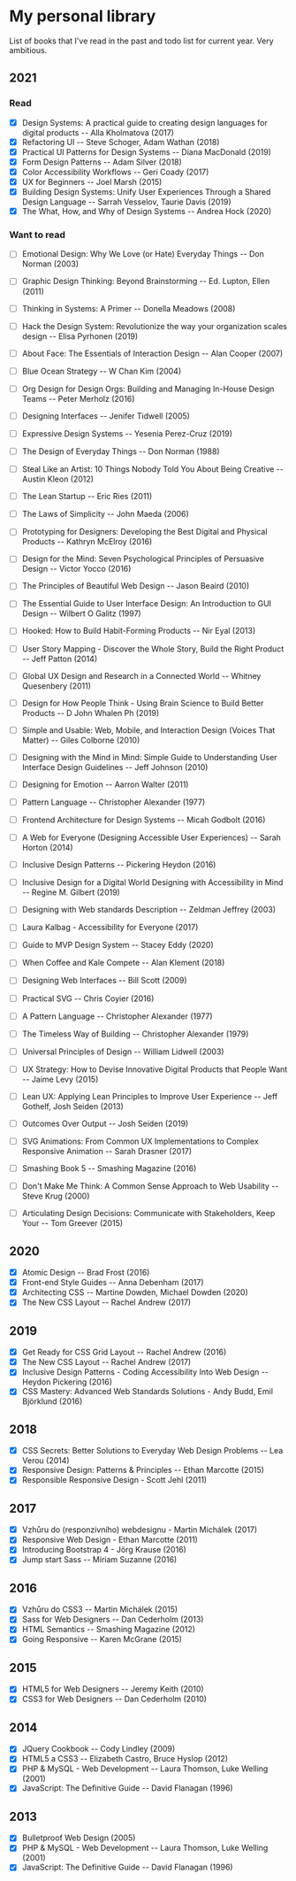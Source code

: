 # My personal library

List of books that I've read in the past and todo list for current year. Very ambitious.

## 2021
### Read
- [x] Design Systems: A practical guide to creating design languages for digital products -- Alla Kholmatova (2017)
- [x] Refactoring UI -- Steve Schoger, Adam Wathan (2018)
- [x] Practical UI Patterns for Design Systems -- Diana MacDonald (2019)
- [x] Form Design Patterns -- Adam Silver (2018)
- [x] Color Accessibility Workflows -- Geri Coady (2017)
- [x] UX for Beginners -- Joel Marsh (2015)
- [x] Building Design Systems: Unify User Experiences Through a Shared Design Language -- Sarrah Vesselov, Taurie Davis (2019)
- [x] The What, How, and Why of Design Systems -- Andrea Hock (2020)
### Want to read
- [ ] Emotional Design: Why We Love (or Hate) Everyday Things -- Don Norman (2003)
- [ ] Graphic Design Thinking: Beyond Brainstorming -- Ed. Lupton, Ellen (2011)
- [ ] Thinking in Systems: A Primer -- Donella Meadows (2008)
- [ ] Hack the Design System: Revolutionize the way your organization scales design -- Elisa Pyrhonen (2019)
- [ ] About Face: The Essentials of Interaction Design -- Alan Cooper (2007)
- [ ] Blue Ocean Strategy -- W Chan Kim (2004)
- [ ] Org Design for Design Orgs: Building and Managing In-House Design Teams -- Peter Merholz (2016)
- [ ] Designing Interfaces -- Jenifer Tidwell (2005)
- [ ] Expressive Design Systems -- Yesenia Perez-Cruz (2019)
- [ ] The Design of Everyday Things -- Don Norman (1988)
- [ ] Steal Like an Artist: 10 Things Nobody Told You About Being Creative -- Austin Kleon (2012)
- [ ] The Lean Startup -- Eric Ries (2011)
- [ ] The Laws of Simplicity -- John Maeda (2006)
- [ ] Prototyping for Designers: Developing the Best Digital and Physical Products -- Kathryn McElroy (2016)
- [ ] Design for the Mind: Seven Psychological Principles of Persuasive Design -- Victor Yocco (2016)
- [ ] The Principles of Beautiful Web Design -- Jason Beaird (2010)
- [ ] The Essential Guide to User Interface Design: An Introduction to GUI Design -- Wilbert O Galitz (1997)
- [ ] Hooked: How to Build Habit-Forming Products -- Nir Eyal (2013)
- [ ] User Story Mapping - Discover the Whole Story, Build the Right Product -- Jeff Patton (2014)
- [ ] Global UX Design and Research in a Connected World -- Whitney Quesenbery (2011)
- [ ] Design for How People Think - Using Brain Science to Build Better Products -- D John Whalen Ph (2019)
- [ ] Simple and Usable: Web, Mobile, and Interaction Design (Voices That Matter) -- Giles Colborne (2010)
- [ ] Designing with the Mind in Mind: Simple Guide to Understanding User Interface Design Guidelines -- Jeff Johnson (2010)
- [ ] Designing for Emotion -- Aarron Walter (2011)
- [ ] Pattern Language -- Christopher Alexander (1977)
- [ ] Frontend Architecture for Design Systems -- Micah Godbolt (2016)
- [ ] A Web for Everyone (Designing Accessible User Experiences) -- Sarah Horton (2014)
- [ ] Inclusive Design Patterns -- Pickering Heydon (2016)
- [ ] Inclusive Design for a Digital World Designing with Accessibility in Mind -- Regine M. Gilbert (2019)
- [ ] Designing with Web standards Description -- Zeldman Jeffrey (2003)
- [ ] Laura Kalbag - Accessibility for Everyone (2017)
- [ ] Guide to MVP Design System -- Stacey Eddy (2020)
- [ ] When Coffee and Kale Compete -- Alan Klement (2018)
- [ ] Designing Web Interfaces -- Bill Scott (2009)
- [ ] Practical SVG -- Chris Coyier (2016)
- [ ] A Pattern Language -- Christopher Alexander (1977)
- [ ] The Timeless Way of Building -- Christopher Alexander (1979)
- [ ] Universal Principles of Design -- William Lidwell (2003)
- [ ] UX Strategy: How to Devise Innovative Digital Products that People Want -- Jaime Levy (2015)
- [ ] Lean UX: Applying Lean Principles to Improve User Experience -- Jeff Gothelf, Josh Seiden (2013)
- [ ] Outcomes Over Output -- Josh Seiden (2019)
- [ ] SVG Animations: From Common UX Implementations to Complex Responsive Animation -- Sarah Drasner (2017)
- [ ] Smashing Book 5 -- Smashing Magazine (2016)
- [ ] Don't Make Me Think: A Common Sense Approach to Web Usability -- Steve Krug (2000)
- [ ] Articulating Design Decisions: Communicate with Stakeholders, Keep Your -- Tom Greever (2015)


## 2020
- [x] Atomic Design -- Brad Frost (2016)
- [x] Front-end Style Guides -- Anna Debenham (2017)
- [x] Architecting CSS -- Martine Dowden, Michael Dowden (2020)
- [x] The New CSS Layout -- Rachel Andrew (2017)

## 2019
- [x] Get Ready for CSS Grid Layout -- Rachel Andrew (2016)
- [x] The New CSS Layout -- Rachel Andrew (2017)
- [x] Inclusive Design Patterns - Coding Accessibility Into Web Design -- Heydon Pickering (2016)
- [x] CSS Mastery: Advanced Web Standards Solutions - Andy Budd, Emil Björklund (2016)
## 2018
- [x] CSS Secrets: Better Solutions to Everyday Web Design Problems -- Lea Verou (2014)
- [x] Responsive Design: Patterns & Principles -- Ethan Marcotte (2015)
- [x] Responsible Responsive Design - Scott Jehl (2011)

## 2017
- [x] Vzhůru do (responziv­ního) webdesignu - Martin Michálek (2017)
- [x] Responsive Web Design - Ethan Marcotte (2011)
- [x] Introducing Bootstrap 4 - Jörg Krause (2016)
- [x] Jump start Sass -- Miriam Suzanne (2016)

## 2016
- [x] Vzhůru do CSS3 -- Martin Michálek (2015)
- [x] Sass for Web Designers -- Dan Cederholm (2013)
- [x] HTML Semantics -- Smashing Magazine (2012)
- [x] Going Responsive -- Karen McGrane (2015)

## 2015
- [x] HTML5 for Web Designers -- Jeremy Keith (2010)
- [x] CSS3 for Web Designers -- Dan Cederholm (2010)

## 2014
- [x] JQuery Cookbook -- Cody Lindley (2009)
- [x] HTML5 a CSS3 -- Elizabeth Castro, Bruce Hyslop (2012)
- [x] PHP & MySQL - Web Development -- Laura Thomson, Luke Welling (2001)
- [x] JavaScript: The Definitive Guide -- David Flanagan (1996)

## 2013
- [x] Bulletproof Web Design (2005)
- [x] PHP & MySQL - Web Development -- Laura Thomson, Luke Welling (2001)
- [x] JavaScript: The Definitive Guide -- David Flanagan (1996)
